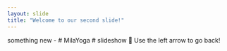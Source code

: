 ```yaml
---
layout: slide
title: "Welcome to our second slide!"
---
```

something new - # MilaYoga # slideshow :panda_face:
Use the left arrow to go back!
